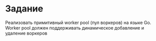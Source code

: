 # Задание

Реализовать примитивный worker pool (пул воркеров) на языке Go. Worker pool должен поддерживать динамическое добавление и удаление воркеров